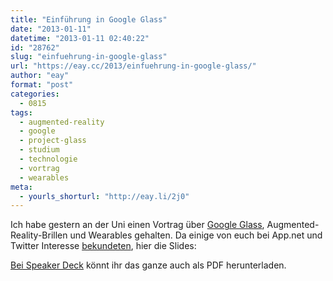 ```yaml
---
title: "Einführung in Google Glass"
date: "2013-01-11"
datetime: "2013-01-11 02:40:22"
id: "28762"
slug: "einfuehrung-in-google-glass"
url: "https://eay.cc/2013/einfuehrung-in-google-glass/"
author: "eay"
format: "post"
categories:
  - 0815
tags:
  - augmented-reality
  - google
  - project-glass
  - studium
  - technologie
  - vortrag
  - wearables
meta:
  - yourls_shorturl: "http://eay.li/2j0"
---
```


Ich habe gestern an der Uni einen Vortrag über [Google Glass](//eay.cc/tag/project-glass/), Augmented-Reality-Brillen und Wearables gehalten. Da einige von euch bei App.net und Twitter Interesse [bekundeten](https://alpha.app.net/eay/post/2355145), hier die Slides:

<script async class="speakerdeck-embed" data-id="b543446013e4013290e5260917276dcc" data-ratio="1.33333333333333" src="//speakerdeck.com/assets/embed.js"></script>

[Bei Speaker Deck](https://speakerdeck.com/eay/einfuhrung-in-google-glass-und-wearable-computing) könnt ihr das ganze auch als PDF herunterladen.
